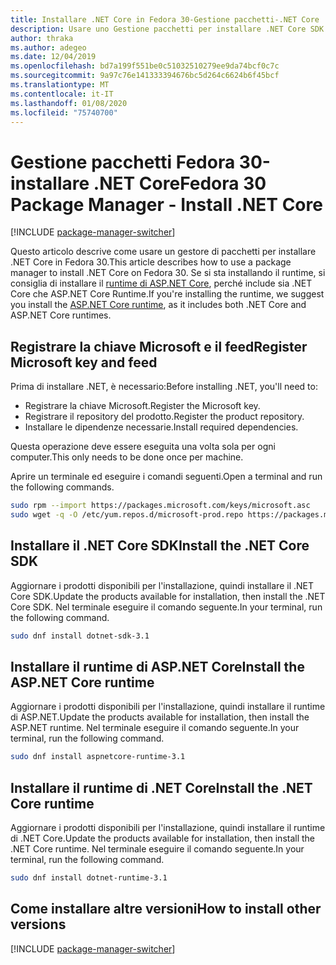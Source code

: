 ```yaml
---
title: Installare .NET Core in Fedora 30-Gestione pacchetti-.NET Core
description: Usare uno Gestione pacchetti per installare .NET Core SDK e Runtime in Fedora 30.
author: thraka
ms.author: adegeo
ms.date: 12/04/2019
ms.openlocfilehash: bd7a199f551be0c51032510279ee9da74bcf0c7c
ms.sourcegitcommit: 9a97c76e141333394676bc5d264c6624b6f45bcf
ms.translationtype: MT
ms.contentlocale: it-IT
ms.lasthandoff: 01/08/2020
ms.locfileid: "75740700"
---
```

# <a name="fedora-30-package-manager---install-net-core"></a><span data-ttu-id="dde10-103">Gestione pacchetti Fedora 30-installare .NET Core</span><span class="sxs-lookup"><span data-stu-id="dde10-103">Fedora 30 Package Manager - Install .NET Core</span></span>

[!INCLUDE [package-manager-switcher](./includes/package-manager-switcher.md)]

<span data-ttu-id="dde10-104">Questo articolo descrive come usare un gestore di pacchetti per installare .NET Core in Fedora 30.</span><span class="sxs-lookup"><span data-stu-id="dde10-104">This article describes how to use a package manager to install .NET Core on Fedora 30.</span></span> <span data-ttu-id="dde10-105">Se si sta installando il runtime, si consiglia di installare il [runtime di ASP.NET Core](#install-the-aspnet-core-runtime), perché include sia .NET Core che ASP.NET Core Runtime.</span><span class="sxs-lookup"><span data-stu-id="dde10-105">If you're installing the runtime, we suggest you install the [ASP.NET Core runtime](#install-the-aspnet-core-runtime), as it includes both .NET Core and ASP.NET Core runtimes.</span></span>

## <a name="register-microsoft-key-and-feed"></a><span data-ttu-id="dde10-106">Registrare la chiave Microsoft e il feed</span><span class="sxs-lookup"><span data-stu-id="dde10-106">Register Microsoft key and feed</span></span>

<span data-ttu-id="dde10-107">Prima di installare .NET, è necessario:</span><span class="sxs-lookup"><span data-stu-id="dde10-107">Before installing .NET, you'll need to:</span></span>

- <span data-ttu-id="dde10-108">Registrare la chiave Microsoft.</span><span class="sxs-lookup"><span data-stu-id="dde10-108">Register the Microsoft key.</span></span>
- <span data-ttu-id="dde10-109">Registrare il repository del prodotto.</span><span class="sxs-lookup"><span data-stu-id="dde10-109">Register the product repository.</span></span>
- <span data-ttu-id="dde10-110">Installare le dipendenze necessarie.</span><span class="sxs-lookup"><span data-stu-id="dde10-110">Install required dependencies.</span></span>

<span data-ttu-id="dde10-111">Questa operazione deve essere eseguita una volta sola per ogni computer.</span><span class="sxs-lookup"><span data-stu-id="dde10-111">This only needs to be done once per machine.</span></span>

<span data-ttu-id="dde10-112">Aprire un terminale ed eseguire i comandi seguenti.</span><span class="sxs-lookup"><span data-stu-id="dde10-112">Open a terminal and run the following commands.</span></span>

```bash
sudo rpm --import https://packages.microsoft.com/keys/microsoft.asc
sudo wget -q -O /etc/yum.repos.d/microsoft-prod.repo https://packages.microsoft.com/config/fedora/30/prod.repo
```

## <a name="install-the-net-core-sdk"></a><span data-ttu-id="dde10-113">Installare il .NET Core SDK</span><span class="sxs-lookup"><span data-stu-id="dde10-113">Install the .NET Core SDK</span></span>

<span data-ttu-id="dde10-114">Aggiornare i prodotti disponibili per l'installazione, quindi installare il .NET Core SDK.</span><span class="sxs-lookup"><span data-stu-id="dde10-114">Update the products available for installation, then install the .NET Core SDK.</span></span> <span data-ttu-id="dde10-115">Nel terminale eseguire il comando seguente.</span><span class="sxs-lookup"><span data-stu-id="dde10-115">In your terminal, run the following command.</span></span>

```bash
sudo dnf install dotnet-sdk-3.1
```

## <a name="install-the-aspnet-core-runtime"></a><span data-ttu-id="dde10-116">Installare il runtime di ASP.NET Core</span><span class="sxs-lookup"><span data-stu-id="dde10-116">Install the ASP.NET Core runtime</span></span>

<span data-ttu-id="dde10-117">Aggiornare i prodotti disponibili per l'installazione, quindi installare il runtime di ASP.NET.</span><span class="sxs-lookup"><span data-stu-id="dde10-117">Update the products available for installation, then install the ASP.NET runtime.</span></span> <span data-ttu-id="dde10-118">Nel terminale eseguire il comando seguente.</span><span class="sxs-lookup"><span data-stu-id="dde10-118">In your terminal, run the following command.</span></span>

```bash
sudo dnf install aspnetcore-runtime-3.1
```

## <a name="install-the-net-core-runtime"></a><span data-ttu-id="dde10-119">Installare il runtime di .NET Core</span><span class="sxs-lookup"><span data-stu-id="dde10-119">Install the .NET Core runtime</span></span>

<span data-ttu-id="dde10-120">Aggiornare i prodotti disponibili per l'installazione, quindi installare il runtime di .NET Core.</span><span class="sxs-lookup"><span data-stu-id="dde10-120">Update the products available for installation, then install the .NET Core runtime.</span></span> <span data-ttu-id="dde10-121">Nel terminale eseguire il comando seguente.</span><span class="sxs-lookup"><span data-stu-id="dde10-121">In your terminal, run the following command.</span></span>

```bash
sudo dnf install dotnet-runtime-3.1
```

## <a name="how-to-install-other-versions"></a><span data-ttu-id="dde10-122">Come installare altre versioni</span><span class="sxs-lookup"><span data-stu-id="dde10-122">How to install other versions</span></span>

[!INCLUDE [package-manager-switcher](./includes/package-manager-heading-hack-pkgname.md)]
